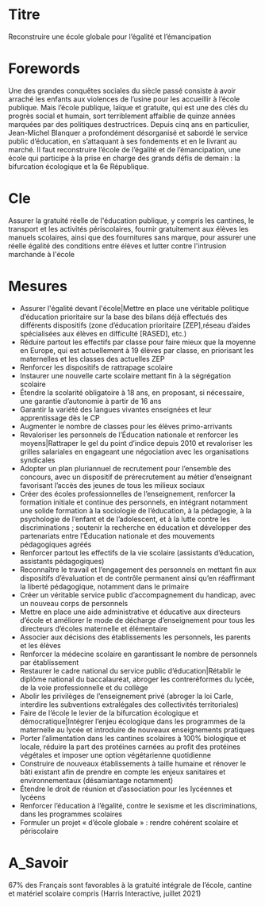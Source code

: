 # Titre

Reconstruire une école globale pour l’égalité et l’émancipation
# Forewords

Une des grandes conquêtes sociales du siècle passé consiste à avoir arraché les enfants aux violences de l’usine pour les accueillir à l’école publique. Mais l’école publique, laïque et gratuite, qui est une des clés du progrès social et humain, sort terriblement affaiblie de quinze années marquées par des politiques destructrices. Depuis cinq ans en particulier, Jean-Michel Blanquer a profondément désorganisé et sabordé le service public d’éducation, en s’attaquant à ses fondements et en le livrant au marché. Il faut reconstruire l’école de l’égalité et de l’émancipation, une école qui participe à la prise en charge des grands défis de demain : la bifurcation écologique et la 6e République.

# Cle

Assurer la gratuité réelle de l'éducation publique, y compris les cantines, le transport et les activités périscolaires, fournir gratuitement aux élèves les manuels scolaires, ainsi que des fournitures sans marque, pour assurer une réelle égalité des conditions entre élèves et lutter contre l'intrusion marchande à l'école
# Mesures

*	Assurer l'égalité devant l'école|Mettre en place une véritable politique d’éducation prioritaire sur la base des bilans déjà effectués des différents dispositifs (zone d’éducation prioritaire [ZEP],réseau d’aides spécialisées aux élèves en difficulté [RASED], etc.)
*	Réduire partout les effectifs par classe pour faire mieux que la moyenne en Europe, qui est actuellement à 19 élèves par classe, en priorisant les maternelles et les classes des actuelles ZEP
*	Renforcer les dispositifs de rattrapage scolaire
*	Instaurer une nouvelle carte scolaire mettant fin à la ségrégation scolaire
*	Étendre la scolarité obligatoire à 18 ans, en proposant, si nécessaire, une garantie d’autonomie à partir de 16 ans
*	Garantir la variété des langues vivantes enseignées et leur apprentissage dès le CP
*	Augmenter le nombre de classes pour les élèves primo-arrivants
* Revaloriser les personnels de l’Éducation nationale et renforcer les moyens|Rattraper le gel du point d’indice depuis 2010 et revaloriser les grilles salariales en engageant une négociation avec les organisations syndicales
*	Adopter un plan pluriannuel de recrutement pour l’ensemble des concours, avec un dispositif de prérecrutement au métier d’enseignant favorisant l’accès des jeunes de tous les milieux sociaux
*	Créer des écoles professionnelles de l’enseignement, renforcer la formation initiale et continue des personnels, en intégrant notamment une solide formation à la sociologie de l’éducation, à la pédagogie, à la psychologie de l’enfant et de l’adolescent, et à la lutte contre les discriminations ; soutenir la recherche en éducation et développer des partenariats entre l’Éducation nationale et des mouvements pédagogiques agréés
*	Renforcer partout les effectifs de la vie scolaire (assistants d’éducation, assistants pédagogiques)
*	Reconnaître le travail et l’engagement des personnels en mettant fin aux dispositifs d’évaluation et de contrôle permanent ainsi qu’en réaffirmant la liberté pédagogique, notamment dans le primaire
*	Créer un véritable service public d’accompagnement du handicap, avec un nouveau corps de personnels
*	Mettre en place une aide administrative et éducative aux directeurs d’école et améliorer le mode de décharge d’enseignement pour tous les directeurs d’écoles maternelle et élémentaire
*	Associer aux décisions des établissements les personnels, les parents et les élèves
* Renforcer la médecine scolaire en garantissant le nombre de personnels par établissement
* Restaurer le cadre national du service public d’éducation|Rétablir le diplôme national du baccalauréat, abroger les contreréformes du lycée, de la voie professionnelle et du collège
*	Abolir les privilèges de l’enseignement privé (abroger la loi Carle, interdire les subventions extralégales des collectivités territoriales)
* Faire de l’école le levier de la bifurcation écologique et démocratique|Intégrer l’enjeu écologique dans les programmes de la maternelle au lycée et introduire de nouveaux enseignements pratiques
*	Porter l’alimentation dans les cantines scolaires à 100% biologique et locale, réduire la part des protéines carnées au profit des protéines végétales et imposer une option végétarienne quotidienne
*	Construire de nouveaux établissements à taille humaine et rénover le bâti existant afin de prendre en compte les enjeux sanitaires et environnementaux (désamiantage notamment)
*	Étendre le droit de réunion et d’association pour les lycéennes et lycéens
*	Renforcer l’éducation à l’égalité, contre le sexisme et les discriminations, dans les programmes scolaires
*	Formuler un projet « d’école globale » : rendre cohérent scolaire et périscolaire

# A_Savoir

67% des Français sont favorables à la gratuité intégrale de l’école, cantine et matériel scolaire compris (Harris Interactive, juillet 2021)
